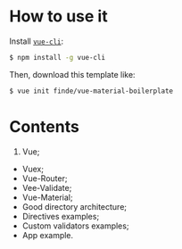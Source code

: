 # How to use it

Install [`vue-cli`](https://github.com/vuejs/vue-cli):
```bash
$ npm install -g vue-cli
```

Then, download this template like:
```bash
$ vue init finde/vue-material-boilerplate
```
# Contents

1. Vue;
* Vuex;
* Vue-Router;
* Vee-Validate;
* Vue-Material;
* Good directory architecture;
* Directives examples;
* Custom validators examples;
* App example.
